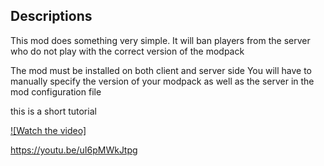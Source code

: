 ## Descriptions
This mod does something very simple.
It will ban players from the server who do not play with the correct version of the modpack
  
The mod must be installed on both client and server side
You will have to manually specify the version of your modpack as well as the server in the mod configuration file

this is a short tutorial

[![Watch the video]](https://youtu.be/uI6pMWkJtpg)


https://youtu.be/uI6pMWkJtpg
